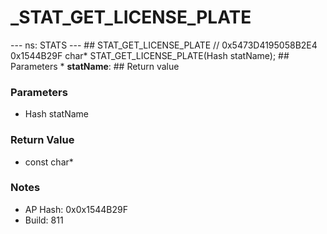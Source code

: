 # _STAT_GET_LICENSE_PLATE

--- ns: STATS --- ## STAT_GET_LICENSE_PLATE  // 0x5473D4195058B2E4 0x1544B29F char* STAT_GET_LICENSE_PLATE(Hash statName);   ## Parameters * **statName**:  ## Return value

### Parameters
* Hash statName

### Return Value
* const char*

### Notes
* AP Hash: 0x0x1544B29F
* Build: 811

